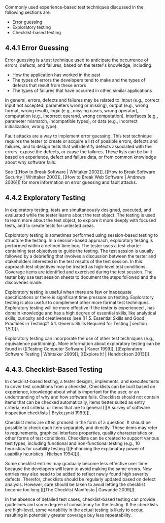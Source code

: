 Commonly used experience-based test techniques discussed in the following sections are:

* Error guessing
* Exploratory testing
* Checklist-based testing

## 4.4.1 Error Guessing

Error guessing is a test technique used to anticipate the occurrence of errors, defects, and failures, based on the tester's knowledge, including:

* How the application has worked in the past
* The types of errors the developers tend to make and the types of defects that result from these errors
* The types of failures that have occurred in other, similar applications

In general, errors, defects and failures may be related to: input (e.g., correct input not accepted, parameters wrong or missing), output (e.g., wrong format, wrong result), logic (e.g., missing cases, wrong operator), computation (e.g., incorrect operand, wrong computation), interfaces (e.g., parameter mismatch, incompatible types), or data (e.g., incorrect initialization, wrong type).

Fault attacks are a way to implement error guessing.  This test technique requires the tester to create or acquire a list of possible errors, defects and failures, and to design tests that will identify defects associated with the errors, expose the defects, or cause the failures.  These lists can be built based on experience, defect and failure data, or from common knowledge about why software fails.

See ([[How to Break Software | Whitaker 2002]], [[How to Break Software Security | Whittaker 2003]], [[How to Break Web Software | Andrews 2006]]) for more information on error guessing and fault attacks.

## 4.4.2 Exploratory Testing

In exploratory testing, tests are simultaneously designed, executed, and evaluated while the tester learns about the test object.  The testing is used to learn more about the test object, to explore it more deeply with focused tests, and to create tests for untested areas.

Exploratory testing is sometimes performed using session-based testing to structure the testing.  In a session-based approach, exploratory testing is performed within a defined time box.  The tester uses a test charter containing test objectives to guide the testing.  The test session is usually followed by a debriefing that involves a discussion between the tester and stakeholders interested in the test results of the test session.  In this approach test objectives may be treated as high-level test conditions.  Coverage items are identified and exercised during the test session.  The tester bay use test session sheets to document the steps followed and the discoveries made.

Exploratory testing is useful when there are few or inadequate specifications or there is significant time pressure on testing.  Exploratory testing is also useful to complement other more formal test techniques.  Exploratory testing will be more effective if the tester is experienced , has domain knowledge and has a high degree of essential skills, like analytical skills, curiosity and creativeness (see [[1.5.  Essential Skills and Good Practices in Testing#1.5.1. Generic Skills Required for Testing | section 1.5.1]]).

Exploratory testing can incorporate the use of other test techniques (e.g., equivalence partitioning).  More information about exploratory testing can be found in ([[Testing Computer Software | Kaner 1999]], [[Exploratory Software Testing | Whittaker 2009]], [[Explore It! | Hendrickson 2013]]).

## 4.4.3. Checklist-Based Testing

In checklist-based testing, a tester designs, implements, and executes tests to cover test conditions from a checklist.  Checklists can be built based on experience, knowledge about what is important for the user, or an understanding of why and how software fails.  Checklists should not contain items that can be checked automatically, items better suited as entry criteria, exit criteria, or items that are to general ([[A survey of software inspection checklists | Brykczynki 1999]]).

Checklist items are often phrased in the form of a question.  It should be possible to check each item separately and directly.  These items may refer to requirements, graphical interface properties, quality characteristics or other forms of test conditions.  Checklists can be created to support various test types, including functional and non-functional testing (e.g., 10 heuristics for usability testing ([[Enhancing the explanatory power of usability heuristics | Nielsen 1994]])).

Some checklist entries may gradually become less effective over time because the developers will learn to avoid making the same errors.  New entries may also need to be added to reflect newly found high severity defects.  Therefor, checklists should be regularly  updated based on defect analysis.  However, care should be taken to avoid letting the checklist become too long ([[The Checklist Manifesto | Gawande 2009]]).

In the absence of detailed test cases, checklist-based testing can provide guidelines and some degree of consistency for the testing.  If the checklists are high-level, some variability in the actual testing is likely to occur, resulting in potentially greater coverage buy less repeatability.